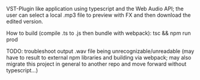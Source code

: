 VST-Plugin like application using typescript and the Web Audio API; the user can select a local .mp3 file to preview with FX and then download the edited version.

How to build (compile .ts to .js then bundle with webpack): tsc && npm run prod

TODO: troubleshoot output .wav file being unrecognizable/unreadable (may have to result to external npm libraries and building via webpack; may also migrate this project in general to another repo and move forward without typescript...)